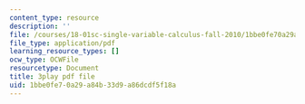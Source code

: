 ```yaml
---
content_type: resource
description: ''
file: /courses/18-01sc-single-variable-calculus-fall-2010/1bbe0fe70a29a84b33d9a86dcdf5f18a_BGE3wb7H2PA.pdf
file_type: application/pdf
learning_resource_types: []
ocw_type: OCWFile
resourcetype: Document
title: 3play pdf file
uid: 1bbe0fe7-0a29-a84b-33d9-a86dcdf5f18a
---
```

